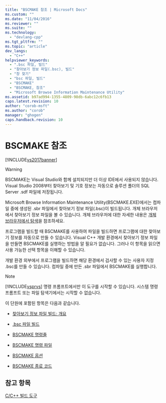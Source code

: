 ```yaml
---
title: "BSCMAKE 참조 | Microsoft Docs"
ms.custom: ""
ms.date: "11/04/2016"
ms.reviewer: ""
ms.suite: ""
ms.technology: 
  - "devlang-cpp"
ms.tgt_pltfrm: ""
ms.topic: "article"
dev_langs: 
  - "C++"
helpviewer_keywords: 
  - ".bsc 파일, 빌드"
  - "찾아보기 정보 파일(.bsc), 빌드"
  - "창 찾기"
  - "bsc 파일, 빌드"
  - "BSCMAKE"
  - "BSCMAKE, 참조"
  - "Microsoft Browse Information Maintenance Utility"
ms.assetid: b97ad994-1355-4809-98db-6abc12c6fb13
caps.latest.revision: 10
author: "corob-msft"
ms.author: "corob"
manager: "ghogen"
caps.handback.revision: 10
---
```

# BSCMAKE 참조
[!INCLUDE[vs2017banner](../../assembler/inline/includes/vs2017banner.md)]

> [!WARNING]
>  BSCMAKE는 Visual Studio와 함께 설치되지만 더 이상 IDE에서 사용되지 않습니다.  Visual Studio 2008부터 찾아보기 및 기호 정보는 자동으로 솔루션 폴더의 SQL Server .sdf 파일에 저장됩니다.  
  
 Microsoft Browse Information Maintenance Utility\(BSCMAKE.EXE\)에서는 컴파일 중에 생성된 .sbr 파일에서 찾아보기 정보 파일\(.bsc\)이 빌드됩니다.  개체 브라우저에서 찾아보기 정보 파일을 볼 수 있습니다.  개체 브라우저에 대한 자세한 내용은 [개체 브라우저에서 탐색](http://msdn.microsoft.com/ko-kr/53eb91aa-08c6-4299-8e3c-a877ae8d0c55)을 참조하세요.  
  
 프로그램을 빌드할 때 BSCMAKE를 사용하여 파일을 빌드하면 프로그램에 대한 찾아보기 정보를 자동으로 만들 수 있습니다.  Visual C\+\+ 개발 환경에서 찾아보기 정보 파일을 만들면 BSCMAKE를 실행하는 방법을 알 필요가 없습니다.  그러나 이 항목을 읽으면 사용 가능한 선택 항목을 이해할 수 있습니다.  
  
 개발 환경 외부에서 프로그램을 빌드하면 해당 환경에서 검사할 수 있는 사용자 지정 .bsc를 만들 수 있습니다.  컴파일 중에 만든 .sbr 파일에서 BSCMAKE를 실행합니다.  
  
> [!NOTE]
>  [!INCLUDE[vsprvs](../../assembler/masm/includes/vsprvs_md.md)] 명령 프롬프트에서만 이 도구를 시작할 수 있습니다.  시스템 명령 프롬프트 또는 파일 탐색기에서는 시작할 수 없습니다.  
  
 이 단원에 포함된 항목은 다음과 같습니다.  
  
-   [찾아보기 정보 파일 빌드: 개요](../../build/reference/building-browse-information-files-overview.md)  
  
-   [.bsc 파일 빌드](../../build/reference/building-a-dot-bsc-file.md)  
  
-   [BSCMAKE 명령줄](../../build/reference/bscmake-command-line.md)  
  
-   [BSCMAKE 명령 파일](../../build/reference/bscmake-command-file-response-file.md)  
  
-   [BSCMAKE 옵션](../../build/reference/bscmake-options.md)  
  
-   [BSCMAKE 종료 코드](../../build/reference/bscmake-exit-codes.md)  
  
## 참고 항목  
 [C\/C\+\+ 빌드 도구](../../build/reference/c-cpp-build-tools.md)